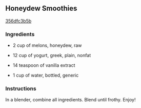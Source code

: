 ## Honeydew Smoothies

[356dfc3b5b](http://www.food.com/recipe/honeydew-smoothies-319436)

### Ingredients

 - 2 cup of melons, honeydew, raw

 - 12 cup of yogurt, greek, plain, nonfat

 - 14 teaspoon of vanilla extract

 - 1 cup of water, bottled, generic

### Instructions

In a blender, combine all ingredients. Blend until frothy. Enjoy!